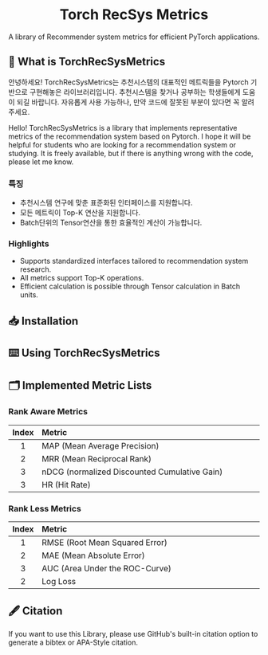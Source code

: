 # <div align="center"> Torch RecSys Metrics </div>
<div align="center"> A library of Recommender system metrics for efficient PyTorch applications. </div>

## 🤗 What is TorchRecSysMetrics

안녕하세요! TorchRecSysMetrics는 추천시스템의 대표적인 메트릭들을 Pytorch 기반으로 구현해놓은 라이브러리입니다. 추천시스템을 찾거나 공부하는 학생들에게 도움이 되길 바랍니다. 자유롭게 사용 가능하나, 만약 코드에 잘못된 부분이 있다면 꼭 알려주세요.<br>

Hello! TorchRecSysMetrics is a library that implements representative metrics of the recommendation system based on Pytorch. I hope it will be helpful for students who are looking for a recommendation system or studying. It is freely available, but if there is anything wrong with the code, please let me know.<br>

### 특징
- 추천시스템 연구에 맞춘 표준화된 인터페이스를 지원합니다.
- 모든 메트릭이 Top-K 연산을 지원합니다.
- Batch단위의 Tensor연산을 통한 효율적인 계산이 가능합니다.

### Highlights
- Supports standardized interfaces tailored to recommendation system research.
- All metrics support Top-K operations.
- Efficient calculation is possible through Tensor calculation in Batch units.

## 📥 Installation

## ⌨️ Using TorchRecSysMetrics


## 🗂 Implemented Metric Lists

### Rank Aware Metrics
|Index|Metric　　　　　　　　　　　　　　　　　　　　　　　　　　　　　|Review|Implementation|
|:---:|:----------------------------------------------|:------------:|:------------:|
|1    |MAP (Mean Average Precision)                   |[Link]() |[Link]() |
|2    |MRR (Mean Reciprocal Rank)                     |[Link]() |[Link]() |
|3    |nDCG (normalized Discounted Cumulative Gain)   |[Link]() |[Link]() |
|3    |HR (Hit Rate)                                  |[Link]() |[Link]() |

### Rank Less Metrics
|Index|Metric　　　　　　　　　　　　　　　　　　　　　　　　　　　　　|Review|Implementation|
|:---:|:----------------------------------------------|:------------:|:------------:|
|1    |RMSE (Root Mean Squared Error)                 |[Link]() |[Link]() |
|2    |MAE (Mean Absolute Error)                      |[Link]() |[Link]() |
|3    |AUC (Area Under the ROC-Curve)                 |[Link]() |[Link]() |
|2    |Log Loss                                       |[Link]() |[Link]() |

## 🖋 Citation
If you want to use this Library, please use GitHub's built-in citation option to generate a bibtex or APA-Style citation.



